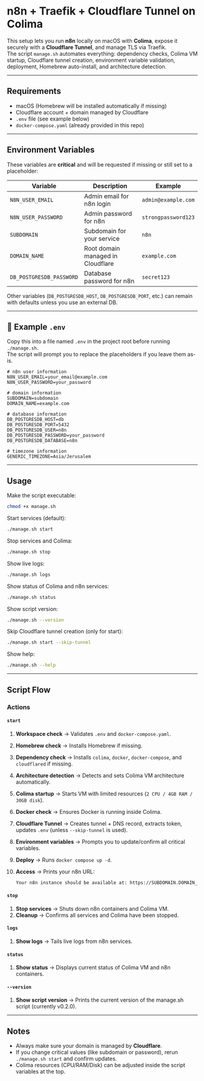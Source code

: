 # n8n + Traefik + Cloudflare Tunnel on Colima

This setup lets you run **n8n** locally on macOS with **Colima**, expose it securely with a **Cloudflare Tunnel**, and manage TLS via Traefik.  
The script `manage.sh` automates everything: dependency checks, Colima VM startup, Cloudflare tunnel creation, environment variable validation, deployment, Homebrew auto-install, and architecture detection.  

---

## Requirements

- macOS (Homebrew will be installed automatically if missing)
- Cloudflare account + domain managed by Cloudflare  
- `.env` file (see example below)  
- `docker-compose.yaml` (already provided in this repo)  

---

## Environment Variables

These variables are **critical** and will be requested if missing or still set to a placeholder:

| Variable                 | Description                              | Example                |
|---------------------------|------------------------------------------|------------------------|
| `N8N_USER_EMAIL`          | Admin email for n8n login                | `admin@example.com`    |
| `N8N_USER_PASSWORD`       | Admin password for n8n                   | `strongpassword123`    |
| `SUBDOMAIN`               | Subdomain for your service               | `n8n`                  |
| `DOMAIN_NAME`             | Root domain managed in Cloudflare         | `example.com`          |
| `DB_POSTGRESDB_PASSWORD`  | Database password for n8n                 | `secret123`            |

Other variables (`DB_POSTGRESDB_HOST`, `DB_POSTGRESDB_PORT`, etc.) can remain with defaults unless you use an external DB.

---

## 📄 Example `.env`

Copy this into a file named `.env` in the project root before running `./manage.sh`.  
The script will prompt you to replace the placeholders if you leave them as-is.

```env
# n8n user information
N8N_USER_EMAIL=your_email@example.com
N8N_USER_PASSWORD=your_password

# domain information
SUBDOMAIN=subdomain
DOMAIN_NAME=example.com

# database information
DB_POSTGRESDB_HOST=db
DB_POSTGRESDB_PORT=5432
DB_POSTGRESDB_USER=n8n
DB_POSTGRESDB_PASSWORD=your_password
DB_POSTGRESDB_DATABASE=n8n

# timezone information
GENERIC_TIMEZONE=Asia/Jerusalem
```

---

## Usage

Make the script executable:

```zsh
chmod +x manage.sh
```

Start services (default):

```zsh
./manage.sh start
```

Stop services and Colima:

```zsh
./manage.sh stop
```

Show live logs:

```zsh
./manage.sh logs
```

Show status of Colima and n8n services:

```zsh
./manage.sh status
```

Show script version:

```zsh
./manage.sh --version
```

Skip Cloudflare tunnel creation (only for start):

```zsh
./manage.sh start --skip-tunnel
```

Show help:

```zsh
./manage.sh --help
```

---

## Script Flow

### Actions

#### `start`

1. **Workspace check** → Validates `.env` and `docker-compose.yaml`.
2. **Homebrew check** → Installs Homebrew if missing.
3. **Dependency check** → Installs `colima`, `docker`, `docker-compose`, and `cloudflared` if missing.
4. **Architecture detection** → Detects and sets Colima VM architecture automatically.
5. **Colima startup** → Starts VM with limited resources (`2 CPU / 4GB RAM / 30GB disk`).
6. **Docker check** → Ensures Docker is running inside Colima.
7. **Cloudflare Tunnel** → Creates tunnel + DNS record, extracts token, updates `.env` (unless `--skip-tunnel` is used).
8. **Environment variables** → Prompts you to update/confirm all critical variables.
9. **Deploy** → Runs `docker compose up -d`.
10. **Access** → Prints your n8n URL:

    ```zsh
    Your n8n instance should be available at: https://SUBDOMAIN.DOMAIN_NAME/
    ```

#### `stop`

1. **Stop services** → Shuts down n8n containers and Colima VM.
2. **Cleanup** → Confirms all services and Colima have been stopped.

#### `logs`

1. **Show logs** → Tails live logs from n8n services.

#### `status`

1. **Show status** → Displays current status of Colima VM and n8n containers.

#### `--version`

1. **Show script version** → Prints the current version of the manage.sh script (currently v0.2.0).

---

## Notes

- Always make sure your domain is managed by **Cloudflare**.  
- If you change critical values (like subdomain or password), rerun `./manage.sh start` and confirm updates.  
- Colima resources (CPU/RAM/Disk) can be adjusted inside the script variables at the top.  
